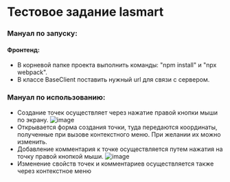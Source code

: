 # Тестовое задание lasmart
### Мануал по запуску:
#### Фронтенд:
- В корневой папке проекта выполнить команды: "npm install" и "npx webpack".
- В классе BaseClient поставить нужный url для связи с сервером.

### Мануал по использованию:
- Создание точек осуществляет через нажатие правой кнопки мыши по экрану.
![image](https://github.com/NaMe2te/Lasmart/assets/107889193/605320cf-a3db-469b-b000-adbea6febe4d)
- Открывается форма создания точки, туда передаются координаты, полученные при вызове контекстного меню. При желании их можно изменить.
- Добавление комментария к точке осуществляется путем нажатия на точку правой кнопкой мыши.
![image](https://github.com/NaMe2te/Lasmart/assets/107889193/844bac8d-4938-4420-9ffc-db189d2dbc5b)
- Изменение свойств точек и комментариев осуществляется также через контекстное меню

